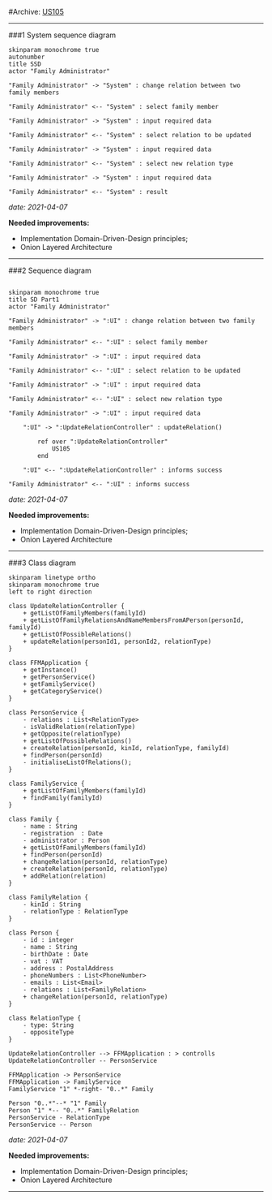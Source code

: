#Archive: [US105](../../user_stories/sp1/US105.md)

***

##\#1 System sequence diagram

```puml
skinparam monochrome true
autonumber
title SSD
actor "Family Administrator"

"Family Administrator" -> "System" : change relation between two family members

"Family Administrator" <-- "System" : select family member

"Family Administrator" -> "System" : input required data

"Family Administrator" <-- "System" : select relation to be updated

"Family Administrator" -> "System" : input required data

"Family Administrator" <-- "System" : select new relation type

"Family Administrator" -> "System" : input required data

"Family Administrator" <-- "System" : result
```

*date: 2021-04-07*

**Needed improvements:**
- Implementation Domain-Driven-Design principles;
- Onion Layered Architecture

***

##\#2 Sequence diagram

```puml

skinparam monochrome true
title SD Part1
actor "Family Administrator"

"Family Administrator" -> ":UI" : change relation between two family members

"Family Administrator" <-- ":UI" : select family member

"Family Administrator" -> ":UI" : input required data

"Family Administrator" <-- ":UI" : select relation to be updated

"Family Administrator" -> ":UI" : input required data

"Family Administrator" <-- ":UI" : select new relation type

"Family Administrator" -> ":UI" : input required data

    ":UI" -> ":UpdateRelationController" : updateRelation()

        ref over ":UpdateRelationController"
            US105
        end

    ":UI" <-- ":UpdateRelationController" : informs success

"Family Administrator" <-- ":UI" : informs success

```

*date: 2021-04-07*

**Needed improvements:**
- Implementation Domain-Driven-Design principles;
- Onion Layered Architecture

***

##\#3 Class diagram

```puml
skinparam linetype ortho
skinparam monochrome true
left to right direction

class UpdateRelationController {
    + getListOfFamilyMembers(familyId)
    + getListOfFamilyRelationsAndNameMembersFromAPerson(personId, familyId)
    + getListOfPossibleRelations()
    + updateRelation(personId1, personId2, relationType)
}

class FFMApplication {
    + getInstance()
    + getPersonService()
    + getFamilyService()
    + getCategoryService()
}

class PersonService {
    - relations : List<RelationType>
    - isValidRelation(relationType)
    + getOpposite(relationType)
    + getListOfPossibleRelations()
    + createRelation(personId, kinId, relationType, familyId)
    + findPerson(personId)
    - initialiseListOfRelations();
}

class FamilyService {
    + getListOfFamilyMembers(familyId)
    + findFamily(familyId) 
}

class Family {
    - name : String
    - registration  : Date
    - administrator : Person   
    + getListOfFamilyMembers(familyId)
    + findPerson(personId) 
    + changeRelation(personId, relationType)
    + createRelation(personId, relationType)
    + addRelation(relation)
}

class FamilyRelation {
    - kinId : String
    - relationType : RelationType
}

class Person {
    - id : integer
    - name : String
    - birthDate : Date
    - vat : VAT
    - address : PostalAddress
    - phoneNumbers : List<PhoneNumber>
    - emails : List<Email>
    - relations : List<FamilyRelation> 
    + changeRelation(personId, relationType)
}

class RelationType {
    - type: String
    - oppositeType
}

UpdateRelationController --> FFMApplication : > controlls
UpdateRelationController -- PersonService

FFMApplication -> PersonService
FFMApplication -> FamilyService
FamilyService "1" *-right- "0..*" Family

Person "0..*"--* "1" Family
Person "1" *-- "0..*" FamilyRelation 
PersonService - RelationType
PersonService -- Person

```

*date: 2021-04-07*

**Needed improvements:**
- Implementation Domain-Driven-Design principles;
- Onion Layered Architecture

***
